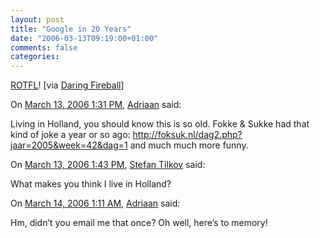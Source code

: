 ```yaml
---
layout: post
title: "Google in 20 Years"
date: "2006-03-13T09:19:00+01:00"
comments: false
categories: 
---
```


<p><a href="http://www.slibe.com/image/74093e76-googlein20years_/">ROTFL</a>! [via <a href="http://daringfireball.net/linked/2006/march#sun-12-google_20">Daring Fireball</a>]</p>

<section class="comments">

<div class="comment" id="comment-826">
On <a href="#comment-826" title="Permalink to this comment">March 13, 2006  1:31 PM</a>, <a href="http://kung-foo.tv" title="http://kung-foo.tv" rel="nofollow">Adriaan</a>
said:
<p>Living in Holland, you should know this is so old. Fokke &amp; Sukke had that kind of joke a year or so ago:
<a href="http://foksuk.nl/dag2.php?jaar=2005&amp;week=42&amp;dag=1" rel="nofollow" /><a href="http://foksuk.nl/dag2.php?jaar=2005&amp;week=42&amp;dag=1" rel="nofollow">http://foksuk.nl/dag2.php?jaar=2005&amp;week=42&amp;dag=1</a>
and much much more funny.</p>


<div class="comment" id="comment-827">
On <a href="#comment-827" title="Permalink to this comment">March 13, 2006  1:43 PM</a>, <a href="/en/staff/st/">Stefan Tilkov</a>
said:
<p>What makes you think I live in Holland?</p>


<div class="comment" id="comment-828">
On <a href="#comment-828" title="Permalink to this comment">March 14, 2006  1:11 AM</a>, <a href="http://kung-foo.tv" title="http://kung-foo.tv" rel="nofollow">Adriaan</a>
said:
<p>Hm, didn&#8217;t you email me that once? Oh well, here&#8217;s to memory!</p>


</section>

